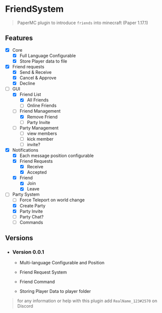 # FriendSystem

> PaperMC plugin to introduce `friends` into minecraft (Paper 1.17.1)

## Features

- [x] Core
  - [x] Full Language Configurable
  - [x] Store Player data to file
- [x] Friend requests
  - [x] Send & Receive
  - [x] Cancel & Approve
  - [x] Decline
- [ ] GUI
  - [x] Friend List
    - [x] All Friends
    - [ ] Online Friends
  - [ ] Friend Management
    - [x] Remove Friend
    - [ ] Party Invite
  - [ ] Party Management
    - [ ] view members
    - [ ] kick member
    - [ ] invite?
- [x] Notifications
  - [x] Each message position configurable
  - [x] Friend Requests
    - [x] Receive
    - [x] Accepted
  - [x] Friend
    - [x] Join
    - [x] Leave
- [ ] Party System
  - [ ] Force Teleport on world change
  - [x] Create Party
  - [x] Party Invite
  - [ ] Party Chat?
  - [ ] Commands

## Versions

- ### Version 0.0.1
  
  - Multi-language Configurable and Position
  
  - Friend Request System
  
  - Friend Command

  - Storing Player Data to player folder

> for any information or help with this plugin add `RealName_123#2570` on Discord
